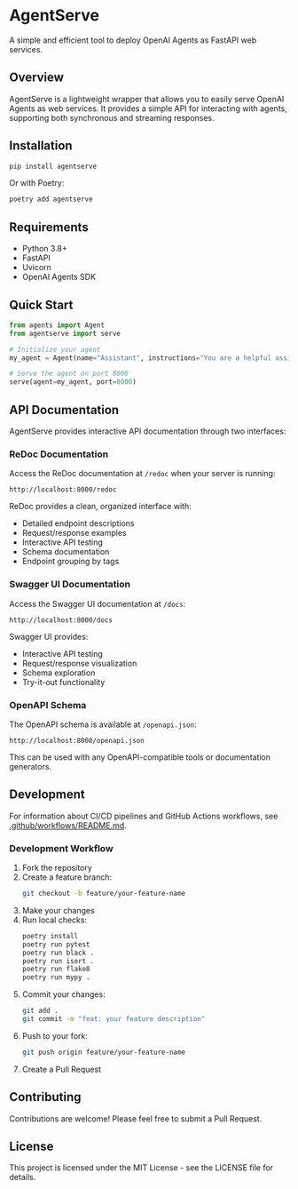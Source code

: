 # AgentServe

A simple and efficient tool to deploy OpenAI Agents as FastAPI web services.

## Overview

AgentServe is a lightweight wrapper that allows you to easily serve OpenAI Agents as web services. It provides a simple API for interacting with agents, supporting both synchronous and streaming responses.

## Installation

```bash
pip install agentserve
```

Or with Poetry:

```bash
poetry add agentserve
```

## Requirements

- Python 3.8+
- FastAPI
- Uvicorn
- OpenAI Agents SDK

## Quick Start

```python
from agents import Agent
from agentserve import serve

# Initialize your agent
my_agent = Agent(name="Assistant", instructions="You are a helpful assistant")

# Serve the agent on port 8000
serve(agent=my_agent, port=8000)
```

## API Documentation

AgentServe provides interactive API documentation through two interfaces:

### ReDoc Documentation
Access the ReDoc documentation at `/redoc` when your server is running:
```
http://localhost:8000/redoc
```

ReDoc provides a clean, organized interface with:
- Detailed endpoint descriptions
- Request/response examples
- Interactive API testing
- Schema documentation
- Endpoint grouping by tags

### Swagger UI Documentation
Access the Swagger UI documentation at `/docs`:
```
http://localhost:8000/docs
```

Swagger UI provides:
- Interactive API testing
- Request/response visualization
- Schema exploration
- Try-it-out functionality

### OpenAPI Schema
The OpenAPI schema is available at `/openapi.json`:
```
http://localhost:8000/openapi.json
```

This can be used with any OpenAPI-compatible tools or documentation generators.

## Development

For information about CI/CD pipelines and GitHub Actions workflows, see [.github/workflows/README.md](.github/workflows/README.md).

### Development Workflow

1. Fork the repository
2. Create a feature branch:
   ```bash
   git checkout -b feature/your-feature-name
   ```
3. Make your changes
4. Run local checks:
   ```bash
   poetry install
   poetry run pytest
   poetry run black .
   poetry run isort .
   poetry run flake8
   poetry run mypy .
   ```
5. Commit your changes:
   ```bash
   git add .
   git commit -m "feat: your feature description"
   ```
6. Push to your fork:
   ```bash
   git push origin feature/your-feature-name
   ```
7. Create a Pull Request

## Contributing

Contributions are welcome! Please feel free to submit a Pull Request.

## License

This project is licensed under the MIT License - see the LICENSE file for details. 

